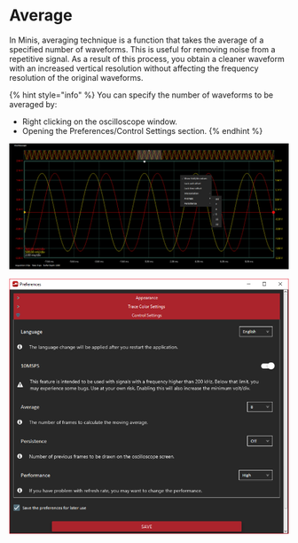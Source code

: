 # Average

In Minis, averaging technique is a function that takes the average of a specified number of waveforms. This is useful for removing noise from a repetitive signal. As a result of this process, you obtain a cleaner waveform with an increased vertical resolution without affecting the frequency resolution of the original waveforms.

{% hint style="info" %}
You can specify the number of waveforms to be averaged by:

* Right clicking on the oscilloscope window.
* Opening the Preferences/Control Settings section.
{% endhint %}

![Right clicking on the oscilloscope window for average settings](../../../../../.gitbook/assets/image%20%28122%29.png)

![Preferences/Control Settings section](../../../../../.gitbook/assets/image%20%2893%29.png)

